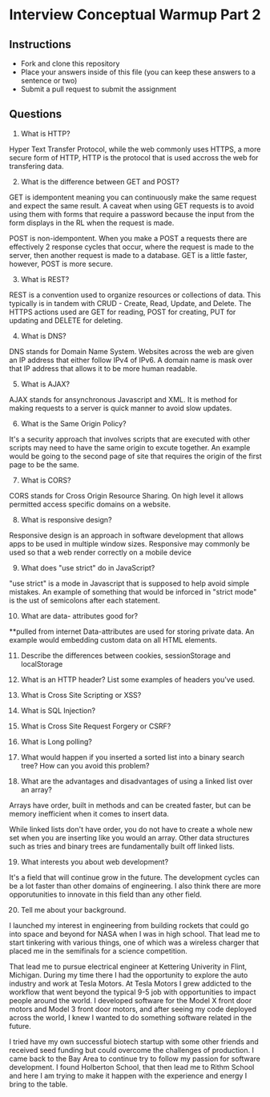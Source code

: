 # Interview Conceptual Warmup Part 2

## Instructions

* Fork and clone this repository
* Place your answers inside of this file (you can keep these answers to a sentence or two)
* Submit a pull request to submit the assignment

## Questions

1.  What is HTTP?

Hyper Text Transfer Protocol, while the web commonly uses HTTPS, a more secure form of HTTP, HTTP is the protocol that is used accross the web for transfering data.

2.  What is the difference between GET and POST?

GET is idempontent meaning you can continuously make the same request and expect the same result. A caveat when using GET requests is to avoid using them with forms that require a password because the input from the form displays in the RL when the request is made.

POST is non-idempontent. When you make a POST a requests there are effectively 2 response cycles that occur, where the request is made to the server, then another request is made to a database. GET is a little faster, however, POST is more secure.

3.  What is REST?

REST is a convention used to organize resources or collections of data. This typically is in tandem with CRUD - Create, Read, Update, and Delete. The HTTPS actions used are GET for reading, POST for creating, PUT for updating and DELETE for deleting.

4.  What is DNS?

DNS stands for Domain Name System. Websites across the web are given an IP address that either follow IPv4 of IPv6. A domain name is mask over that IP address that allows it to be more human readable.

5.  What is AJAX?

AJAX stands for ansynchronous Javascript and XML. It is method for making requests to a server is quick manner to avoid slow updates.

6.  What is the Same Origin Policy?

It's a security approach that involves scripts that are executed with other scripts may need to have the same origin to excute together. An example would be going to the second page of site that requires the origin of the first page to be the same.


7.  What is CORS?

CORS stands for Cross Origin Resource Sharing. On high level it allows permitted access specific domains on a website.

8.  What is responsive design?

Responsive design is an approach in software development that allows apps to be used in multiple window sizes. Responsive may commonly be used so that a web render correctly on a mobile device

9.  What does "use strict" do in JavaScript?

"use strict" is a mode in Javascript that is supposed to help avoid simple mistakes. An example of something that would be inforced in "strict mode" is the ust of semicolons after each statement.

10. What are data- attributes good for?

**pulled from internet
Data-attributes are used for storing private data. An example would embedding custom data on all HTML elements.

11. Describe the differences between cookies, sessionStorage and localStorage



12. What is an HTTP header? List some examples of headers you've used.



13. What is Cross Site Scripting or XSS?



14. What is SQL Injection?



15. What is Cross Site Request Forgery or CSRF?



16. What is Long polling?



17. What would happen if you inserted a sorted list into a binary search tree?
How can you avoid this problem?



18. What are the advantages and disadvantages of using a linked list over an array?

Arrays have order, built in methods and can be created faster, but can be memory inefficient when it comes to insert data.

While linked lists don't have order, you do not have to create a whole new set when you are inserting like you would an array. Other data structures such as tries and binary trees are fundamentally built off linked lists.

19. What interests you about web development?

It's a field that will continue grow in the future. The development cycles can be a lot faster than other domains of engineering. I also think there are more opporutunities to innovate in this field than any other field.

20. Tell me about your background.

I launched my interest in engineering from building rockets that could go into space and beyond for NASA when I was in high school. That lead me to start tinkering with various things, one of which was a wireless charger that placed me in the semifinals for a science competition.

That lead me to pursue electrical engineer at Kettering Univerity in Flint, Michigan. During my time there I had the opportunity to explore the auto industry and work at Tesla Motors. At Tesla Motors I grew addicted to the workflow that went beyond the typical 9-5 job with opportunities to impact people around the world. I developed software for the Model X front door motors and Model 3 front door motors, and after seeing my code deployed across the world, I knew I wanted to do something software related in the future.

I tried have my own successful biotech startup with some other friends and received seed funding but could overcome the challenges of production. I came back to the Bay Area to continue try to follow my passion for software development. I found Holberton School, that then lead me to Rithm School and here I am trying to make it happen with the experience and energy I bring to the table.